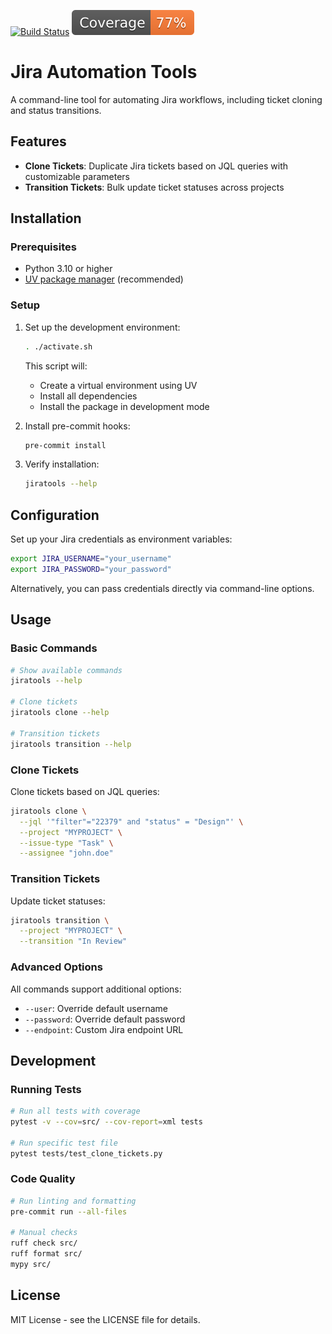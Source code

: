 [![Build Status](https://github.com/andgineer/jiratools/workflows/ci/badge.svg)](https://github.com/andgineer/jiratools/actions) [![Coverage](https://raw.githubusercontent.com/andgineer/jiratools/python-coverage-comment-action-data/badge.svg)](https://htmlpreview.github.io/?https://github.com/andgineer/jiratools/blob/python-coverage-comment-action-data/htmlcov/index.html)

# Jira Automation Tools

A command-line tool for automating Jira workflows, including ticket cloning and status transitions.

## Features

- **Clone Tickets**: Duplicate Jira tickets based on JQL queries with customizable parameters
- **Transition Tickets**: Bulk update ticket statuses across projects

## Installation

### Prerequisites

- Python 3.10 or higher
- [UV package manager](https://github.com/astral-sh/uv) (recommended)

### Setup

1. Set up the development environment:
   ```bash
   . ./activate.sh
   ```

   This script will:
   - Create a virtual environment using UV
   - Install all dependencies
   - Install the package in development mode

2. Install pre-commit hooks:
   ```bash
   pre-commit install
   ```

3. Verify installation:
   ```bash
   jiratools --help
   ```

## Configuration

Set up your Jira credentials as environment variables:

```bash
export JIRA_USERNAME="your_username"
export JIRA_PASSWORD="your_password"
```

Alternatively, you can pass credentials directly via command-line options.

## Usage

### Basic Commands

```bash
# Show available commands
jiratools --help

# Clone tickets
jiratools clone --help

# Transition tickets
jiratools transition --help
```

### Clone Tickets

Clone tickets based on JQL queries:

```bash
jiratools clone \
  --jql '"filter"="22379" and "status" = "Design"' \
  --project "MYPROJECT" \
  --issue-type "Task" \
  --assignee "john.doe"
```

### Transition Tickets

Update ticket statuses:

```bash
jiratools transition \
  --project "MYPROJECT" \
  --transition "In Review"
```

### Advanced Options

All commands support additional options:

- `--user`: Override default username
- `--password`: Override default password
- `--endpoint`: Custom Jira endpoint URL

## Development

### Running Tests

```bash
# Run all tests with coverage
pytest -v --cov=src/ --cov-report=xml tests

# Run specific test file
pytest tests/test_clone_tickets.py
```

### Code Quality

```bash
# Run linting and formatting
pre-commit run --all-files

# Manual checks
ruff check src/
ruff format src/
mypy src/
```

## License

MIT License - see the LICENSE file for details.
